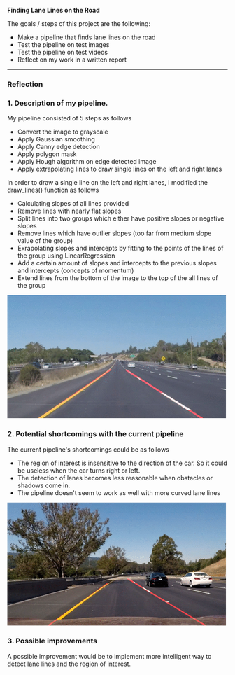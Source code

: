 **Finding Lane Lines on the Road**

The goals / steps of this project are the following:

* Make a pipeline that finds lane lines on the road
* Test the pipeline on test images
* Test the pipeline on test videos
* Reflect on my work in a written report

[//]: # (Image References)

[image1]: ./images/solidYellowLeft-1.gif "solidYellowLeft"
[image2]: ./images/challenge-1.gif "challenge"

---

### Reflection

### 1. Description of my pipeline.

My pipeline consisted of 5 steps as follows

* Convert the image to grayscale
* Apply Gaussian smoothing
* Apply Canny edge detection
* Apply polygon mask
* Apply Hough algorithm on edge detected image
* Apply extrapolating lines to draw single lines on the left and right lanes

In order to draw a single line on the left and right lanes, I modified the draw_lines() function as follows

* Calculating slopes of all lines provided
* Remove lines with nearly flat slopes
* Split lines into two groups which either have positive slopes or negative slopes
* Remove lines which have outlier slopes (too far from medium slope value of the group)
* Exrapolating slopes and intercepts by fitting to the points of the lines of the group using LinearRegression
* Add a certain amount of slopes and intercepts to the previous slopes and intercepts (concepts of momentum)
* Extend lines from the bottom of the image to the top of the all lines of the group

![solidYellowLeft][image1]

### 2. Potential shortcomings with the current pipeline

The current pipeline's shortcomings could be as follows

* The region of interest is insensitive to the direction of the car. So it could be useless when the car turns right or left.
* The detection of lanes becomes less reasonable when obstacles or shadows come in.
* The pipeline doesn't seem to work as well with more curved lane lines

![challenge][image2]

### 3. Possible improvements

A possible improvement would be to implement more intelligent way to detect lane lines and the region of interest.
